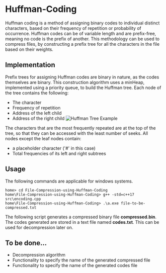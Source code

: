 # Huffman-Coding
Huffman coding is a method of assigning binary codes to individual distinct characters, based on their frequency of repetition or probability of occurrence. Huffman codes can be of variable length and are prefix-free, meaning no code is the prefix of another. This methodology can be used to compress files, by constructing a prefix tree for all the characters in the file based on their weights.
## Implementation
Prefix trees for assigning Huffman codes are binary in nature, as the codes themselves are binary. This construction algorithm uses a minHeap, implemented using a priority queue, to build the Huffman tree. Each node of the tree contains the following:
- The character
- Frequency of repetition
- Address of the left child
- Address of the right child
![Huffman Tree Example](https://upload.wikimedia.org/wikipedia/commons/thumb/8/82/Huffman_tree_2.svg/1920px-Huffman_tree_2.svg.png "Sample Huffman Tree")

The characters that are the most frequently repeated are at the top of the tree, so that they can be accessed with the least number of seeks. All nodes except the leaf nodes contain:
- a placeholder character ('#' in this case)
- Total frequencies of its left and right subtrees

## Usage
The following commands are applicable for windows systems.
```
home> cd File-Compression-using-Huffman-Coding
home\File-Compression-using-Huffman-Coding> g++ -std=c++17 src\encoding.cpp
home\File-Compression-using-Huffman-Coding> .\a.exe file-to-be-compressed.txt
```
The following script generates a compressed binary file **compressed.bin**. The codes generated are stored in a text file named **codes.txt**. This can be used for decompression later on.

## To be done...
- Decompression algorithm
- Functionality to specify the name of the generated compressed file
- Functionality to specify the name of the generated codes file
